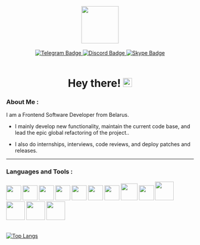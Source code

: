 <link rel="stylesheet" href="https://cdn.jsdelivr.net/gh/devicons/devicon@latest/devicon.min.css">

<div id="header" align="center">
  <img src="https://media.giphy.com/media/XH9wwXfUXu91wAJwN5/giphy.gif" width="100"/>
</div>

</br>

<div id="badges" align="center">
  <a href="https://t.me/sarterion">
    <img src="https://img.shields.io/badge/telegram-royalblue?style=for-the-badge&logo=telegram&logoColor=white" 
    alt="Telegram Badge"/>
  </a>
  <a href="https://discordapp.com/users/323028503098425354/">
    <img src="https://img.shields.io/badge/discord-indigo?style=for-the-badge&logo=discord&logoColor=white"
    alt="Discord Badge"/>
  </a>
  <a href="https://join.skype.com/invite/be6nB1IwnSlA">
    <img src="https://img.shields.io/badge/skype-blue?style=for-the-badge&logo=skype&logoColor=white" 
    alt="Skype Badge"/>
  </a>
</div>

<!-- <div align="center">
    <img src="https://komarev.com/ghpvc/?username=Sarterin&style=flat-square&color=blue" alt=""/>
</div> -->

</br>

<h1 align="center">
  Hey there!
  <img src="https://media.giphy.com/media/hvRJCLFzcasrR4ia7z/giphy.gif" width="24px"/>
</h1>


### About Me :
I am a Frontend Software Developer from Belarus.
- I mainly develop new functionality, maintain the current code base, and lead the epic global refactoring of the project..

- I also do internships, interviews, code reviews, and deploy patches and releases. 


---
### Languages and Tools :
<div>
    <img src="https://cdn.jsdelivr.net/gh/devicons/devicon/icons/html5/html5-plain-wordmark.svg" width="40px"/>
    <img src="https://cdn.jsdelivr.net/gh/devicons/devicon/icons/css3/css3-plain-wordmark.svg" width="40px"/>
    <img src="https://cdn.jsdelivr.net/gh/devicons/devicon/icons/less/less-plain-wordmark.svg" width="40px"/>
    <img src="https://cdn.jsdelivr.net/gh/devicons/devicon/icons/sass/sass-original.svg" width="40px"/>
    <img src="https://cdn.jsdelivr.net/gh/devicons/devicon/icons/javascript/javascript-original.svg" width="40px"/>
    <img src="https://cdn.jsdelivr.net/gh/devicons/devicon/icons/typescript/typescript-original.svg" width="40px"/>
    <img src="https://cdn.jsdelivr.net/gh/devicons/devicon/icons/vuejs/vuejs-plain-wordmark.svg" width="40px"/>
    <img src="https://cdn.jsdelivr.net/gh/devicons/devicon/icons/nuxtjs/nuxtjs-original.svg" width="45px"/>
    <img src="https://cdn.jsdelivr.net/gh/devicons/devicon/icons/react/react-original-wordmark.svg" width="40px"/>
    <img src="https://cdn.jsdelivr.net/gh/devicons/devicon/icons/git/git-original-wordmark.svg" width="50px"/>
    <img src="https://cdn.jsdelivr.net/gh/devicons/devicon/icons/eslint/eslint-original-wordmark.svg" width="50px"/>
    <img src="https://cdn.jsdelivr.net/gh/devicons/devicon/icons/azure/azure-original-wordmark.svg" width="50px"/>
    <img src="https://cdn.jsdelivr.net/gh/devicons/devicon/icons/webpack/webpack-plain-wordmark.svg" width="50px"/>


</div>

</br>

[![Top Langs](https://github-readme-stats.vercel.app/api/top-langs/?username=Sarterin&layout=compact)](https://github.com/anuraghazra/github-readme-stats)





